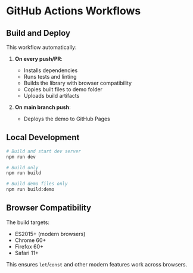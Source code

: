 # GitHub Actions Workflows

## Build and Deploy

This workflow automatically:

1. **On every push/PR**: 
   - Installs dependencies
   - Runs tests and linting
   - Builds the library with browser compatibility
   - Copies built files to demo folder
   - Uploads build artifacts

2. **On main branch push**:
   - Deploys the demo to GitHub Pages

## Local Development

```bash
# Build and start dev server
npm run dev

# Build only
npm run build

# Build demo files only
npm run build:demo
```

## Browser Compatibility

The build targets:
- ES2015+ (modern browsers)
- Chrome 60+
- Firefox 60+
- Safari 11+

This ensures `let`/`const` and other modern features work across browsers.
